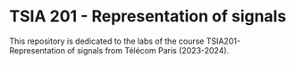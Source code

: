# TSIA 201 - Representation of signals

This repository is dedicated to the labs of the course TSIA201- Representation of signals from Télécom Paris (2023-2024).

